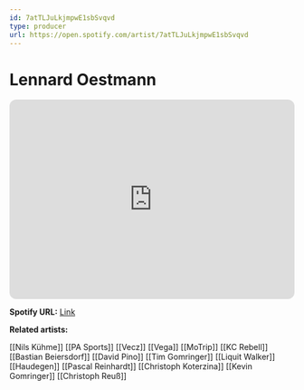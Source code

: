 ```yaml
---
id: 7atTLJuLkjmpwE1sbSvqvd
type: producer
url: https://open.spotify.com/artist/7atTLJuLkjmpwE1sbSvqvd
---
```

# Lennard Oestmann

<iframe style="border-radius:12px" src="https://open.spotify.com/embed/artist/7atTLJuLkjmpwE1sbSvqvd" width="100%" height="352" frameBorder="0" allowfullscreen="" allow="autoplay; clipboard-write; encrypted-media; fullscreen; picture-in-picture" loading="lazy"></iframe>

**Spotify URL:** [Link](https://open.spotify.com/artist/7atTLJuLkjmpwE1sbSvqvd)

**Related artists:**

[[Nils Kühme]]
[[PA Sports]]
[[Vecz]]
[[Vega]]
[[MoTrip]]
[[KC Rebell]]
[[Bastian Beiersdorf]]
[[David Pino]]
[[Tim Gomringer]]
[[Liquit Walker]]
[[Haudegen]]
[[Pascal Reinhardt]]
[[Christoph Koterzina]]
[[Kevin Gomringer]]
[[Christoph Reuß]]
